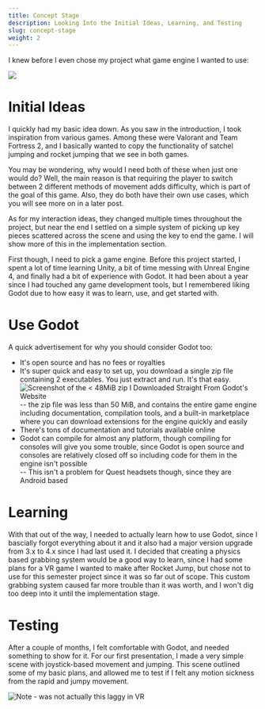 ```yaml
---
title: Concept Stage
description: Looking Into the Initial Ideas, Learning, and Testing
slug: concept-stage
weight: 2
---
```


I knew before I even chose my project what game engine I wanted to use:

![](/logo_vertical_color_dark.webp)

# Initial Ideas
I quickly had my basic idea down. As you saw in the introduction, I took inspiration from various games. Among these were Valorant and Team Fortress 2, and I basically wanted to copy the functionality of satchel jumping and rocket jumping that we see in both games.

You may be wondering, why would I need both of these when just one would do? Well, the main reason is that requiring the player to switch between 2 different methods of movement adds difficulty, which is part of the goal of this game. Also, they do both have their own use cases, which you will see more on in a later post.

As for my interaction ideas, they changed multiple times throughout the project, but near the end I settled on a simple system of picking up key pieces scattered across the scene and using the key to end the game. I will show more of this in the implementation section.

First though, I need to pick a game engine. Before this project started, I spent a lot of time learning Unity, a bit of time messing with Unreal Engine 4, and finally had a bit of experience with Godot. It had been about a year since I had touched any game development tools, but I remembered liking Godot due to how easy it was to learn, use, and get started with. 

# Use Godot
A quick advertisement for why you should consider Godot too:
- It's open source and has no fees or royalties
- It's super quick and easy to set up, you download a single zip file containing 2 executables. You just extract and run. It's that easy. ![Screenshot of the < 48MiB zip I Downloaded Straight From Godot's Website](/godot-zip-folder.png)
-- the zip file was less than 50 MiB, and contains the entire game engine including documentation, compilation tools, and a built-in marketplace where you can download extensions for the engine quickly and easily
- There's tons of documentation and tutorials available online
- Godot can compile for almost any platform, though compiling for consoles will give you some trouble, since Godot is open source and consoles are relatively closed off so including code for them in the engine isn't possible  
-- This isn't a problem for Quest headsets though, since they are Android based

# Learning
With that out of the way, I needed to actually learn how to use Godot, since I bascially forgot everything about it and it also had a major version upgrade from 3.x to 4.x since I had last used it. I decided that creating a physics based grabbing system would be a good way to learn, since I had some plans for a VR game I wanted to make after Rocket Jump, but chose not to use for this semester project since it was so far out of scope. This custom grabbing system caused far more trouble than it was worth, and I won't dig too deep into it until the implementation stage. 

# Testing
After a couple of months, I felt comfortable with Godot, and needed something to show for it. For our first presentation, I made a very simple scene with joystick-based movement and jumping. This scene outlined some of my basic plans, and allowed me to test if I felt any motion sickness from the rapid and jumpy movement. 

![Note - was not actually this laggy in VR](/rocket-jump.gif)


